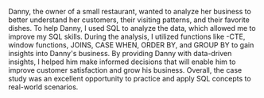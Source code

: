 Danny, the owner of a small restaurant, wanted to analyze her business to better understand her customers,
 their visiting patterns, and their favorite dishes.
To help Danny, I used SQL to analyze the data, which allowed me to improve my SQL skills.
 During the analysis, I utilized functions like -CTE, window functions, JOINS,
 CASE WHEN, ORDER BY, and GROUP BY to gain insights into Danny's business.
By providing Danny with data-driven insights, I helped him make informed decisions that
 will enable him to improve customer satisfaction and grow his business. Overall, the case study was an excellent 
opportunity to practice and apply SQL concepts to real-world scenarios.
